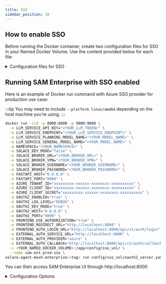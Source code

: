 ```yaml
---
title: SSO
sidebar_position: 10
---
```


## How to enable SSO

Before running the Docker container, create two configuration files for SSO in your Named Docker Volume. Use the content provided below for each file:

<details>

<summary>Configuration files for SSO</summary>

**oauth2_server.yaml**
```yaml
---
# Example gateway configuration with OAuth2 service integration
# This shows how to configure a gateway to use the OAuth2 authentication service

log:
  stdout_log_level: INFO
  log_file_level: DEBUG
  log_file: oauth_server.log

!include ../shared_config.yaml

shared_config:
  # OAuth2 service configuration
  - oauth2_config: &oauth2_config
      enabled: true
      config_file: "config/sso_vol/oauth2_config.yaml"
      host: ${OAUTH2_HOST, localhost}
      port: ${OAUTH2_PORT, 9000}
      ssl_cert: ""  # Optional: path to SSL certificate
      ssl_key: ""   # Optional: path to SSL private key

flows:
  # Initialize OAuth2 service
  - name: oauth2_service
    components:
      - component_name: oauth2_auth_service
        component_module: src.components.oauth2_component
        component_config:
          <<: *oauth2_config
```

**oauth2_config.yaml**

In the oauth2_config.yaml file, uncomment the authentication provider you want to use. 
Note that the Azure provider is configured as the default option.
```yaml
---
# OAuth2 Service Configuration
# This file configures the OAuth2 authentication service that supports multiple providers
# All providers now use the unified OIDC approach with automatic endpoint discovery

# Enable or disable the OAuth2 service
enabled: ${OAUTH2_ENABLED:false}

# Development mode - enables insecure transport and relaxed token scope for local development
# Set OAUTH2_DEV_MODE=true for local development (NEVER use in production!)
development_mode: ${OAUTH2_DEV_MODE:false}

# OAuth2 providers configuration
# All providers now use the unified OIDCProvider with automatic endpoint discovery
providers:
  # Google OAuth2 provider
  # google:
  #   # OIDC issuer URL - endpoints will be discovered automatically
  #   issuer: "https://accounts.google.com"
  #   client_id: ${GOOGLE_CLIENT_ID}
  #   client_secret: ${GOOGLE_CLIENT_SECRET}
  #   redirect_uri: ${GOOGLE_REDIRECT_URI:http://localhost:8080/callback}
  #   scope: "openid email profile"

  # Azure/Microsoft OAuth2 provider
  azure:
    # Azure OIDC issuer URL includes tenant ID
    issuer: https://login.microsoftonline.com/${AZURE_TENANT_ID}/v2.0
    client_id: ${AZURE_CLIENT_ID}
    client_secret: ${AZURE_CLIENT_SECRET}
    redirect_uri: ${AZURE_REDIRECT_URI:http://localhost:8080/callback}
    scope: "openid email profile offline_access"

  # Auth0 OAuth2 provider
  # auth0:
  #   # Auth0 issuer URL
  #   issuer: ${AUTH0_ISSUER:https://your-domain.auth0.com/}
  #   client_id: ${AUTH0_CLIENT_ID}
  #   client_secret: ${AUTH0_CLIENT_SECRET}
  #   redirect_uri: ${AUTH0_REDIRECT_URI:http://localhost:8080/callback}
  #   scope: "openid email profile"
  #   # Optional: Auth0 audience for API access
  #   audience: ${AUTH0_AUDIENCE:}

  # # Okta OAuth2 provider (example)
  # okta:
  #   issuer: ${OKTA_ISSUER:https://your-okta-domain.okta.com/oauth2/default}
  #   client_id: ${OKTA_CLIENT_ID}
  #   client_secret: ${OKTA_CLIENT_SECRET}
  #   redirect_uri: ${OKTA_REDIRECT_URI:http://localhost:8080/callback}
  #   scope: "openid email profile"

  # # Keycloak OAuth2 provider (example)
  # keycloak:
  #   issuer: ${KEYCLOAK_ISSUER:https://your-keycloak.com/auth/realms/your-realm}
  #   client_id: ${KEYCLOAK_CLIENT_ID}
  #   client_secret: ${KEYCLOAK_CLIENT_SECRET}
  #   redirect_uri: ${KEYCLOAK_REDIRECT_URI:http://localhost:8080/callback}
  #   scope: "openid email profile"

  # # Generic OIDC provider (for any standard OIDC-compliant provider)
  # custom_oidc:
  #   # Just provide the issuer URL and the service will discover all endpoints
  #   issuer: ${CUSTOM_OIDC_ISSUER:https://your-provider.com}
  #   client_id: ${CUSTOM_OIDC_CLIENT_ID}
  #   client_secret: ${CUSTOM_OIDC_CLIENT_SECRET}
  #   redirect_uri: ${CUSTOM_OIDC_REDIRECT_URI:http://localhost:8080/callback}
  #   scope: "openid email profile"

# Logging configuration
logging:
  level: ${OAUTH2_LOG_LEVEL:INFO}

# Session configuration
session:
  # Session timeout in seconds (default: 1 hour)
  timeout: ${OAUTH2_SESSION_TIMEOUT:3600}

# Security configuration
security:
  # CORS settings
  cors:
    enabled: ${OAUTH2_CORS_ENABLED:true}
    origins: ${OAUTH2_CORS_ORIGINS:*}

  # Rate limiting
  rate_limit:
    enabled: ${OAUTH2_RATE_LIMIT_ENABLED:true}
    requests_per_minute: ${OAUTH2_RATE_LIMIT_RPM:60}
```

</details>

## Running SAM Enterprise with SSO enabled

Here is an example of Docker run command with Azure SSO provider for production use case:

:::tip
You may need to include `--platform linux/amd64` depending on the host machine you’re using.
:::

```bash
docker run -itd -p 8000:8000 -p 9000:9000 \
  -e LLM_SERVICE_API_KEY="<YOUR_LLM_TOKEN>" \
  -e LLM_SERVICE_ENDPOINT="<YOUR_LLM_SERVICE_ENDPOINT>" \
  -e LLM_SERVICE_PLANNING_MODEL_NAME="<YOUR_MODEL_NAME>" \
  -e LLM_SERVICE_GENERAL_MODEL_NAME="<YOUR_MODEL_NAME>" \
  -e NAMESPACE="<YOUR_NAMESPACE>" \
  -e SOLACE_DEV_MODE="false" \
  -e SOLACE_BROKER_URL="<YOUR_BROKER_URL>" \
  -e SOLACE_BROKER_VPN="<YOUR_BROKER_VPN>" \
  -e SOLACE_BROKER_USERNAME="<YOUR_BROKER_USERNAME>" \
  -e SOLACE_BROKER_PASSWORD="<YOUR_BROKER_PASSWORD>" \
  -e FASTAPI_HOST="0.0.0.0" \
  -e FASTAPI_PORT="8000" \
  -e AZURE_TENANT_ID="xxxxxxxxx-xxxxxx-xxxxxxxx-xxxxxxxxxx" \
  -e AZURE_CLIENT_ID="xxxxxxxxx-xxxxxx-xxxxxxxx-xxxxxxxxxx" \
  -e AZURE_CLIENT_SECRET="xxxxxxxxx-xxxxxx-xxxxxxxx-xxxxxxxxxx" \
  -e OAUTH2_ENABLED="true" \
  -e OAUTH2_LOG_LEVEL="DEBUG" \
  -e OAUTH2_DEV_MODE="true" \
  -e OAUTH2_HOST="0.0.0.0" \
  -e OAUTH2_PORT="9000" \
  -e FRONTEND_USE_AUTHORIZATION="true" \
  -e FRONTEND_REDIRECT_URL="http://localhost:8000" \
  -e FRONTEND_AUTH_LOGIN_URL="http://localhost:8000/api/v1/auth/login" \
  -e EXTERNAL_AUTH_SERVICE_URL="http://localhost:9000" \
  -e EXTERNAL_AUTH_PROVIDER="azure" \
  -e EXTERNAL_AUTH_CALLBACK="http://localhost:8000/api/v1/auth/callback" \
  -v <YOUR_NAMED_DOCKER_VOLUME>:/app/config/sso_vol/ \
  --name sam-ent-prod-sso \
solace-agent-mesh-enterprise:<tag> run config/sso_vol/oauth2_server.yaml config/webui_backend.yaml config/a2a_orchestrator.yaml config/a2a_agents.yaml
```

You can then access SAM Enterprise UI through http://localhost:8000

<details>

<summary>Configuration Options</summary>

**Specify the hostname and port for the UI running in the docker container. The main UI runs on port 8000 by default. Using 0.0.0.0 as the host allows external access to the container.**

```bash
-e FASTAPI_HOST="0.0.0.0" \
-e FASTAPI_PORT="8000" \ 
```

**Enable single sign-on processing on the frontend.**

```bash
-e FRONTEND_USE_AUTHORIZATION="true" \
```

**Specify the main URL of the UI. For instance, this could be https://www.example.com**

```bash
-e FRONTEND_REDIRECT_URL="http://localhost:8000" \
```

**Set the login URL used by the main UI. For instance, this could be https://www.example.com/api/v1/auth/login**

```bash
-e FRONTEND_AUTH_LOGIN_URL="http://localhost:8000/api/v1/auth/login" \
```

**Enable the OAUTH2 server and set the log level**

```bash
-e OAUTH2_ENABLED="true" \
-e OAUTH2_LOG_LEVEL="DEBUG" \
```

**Specify the hostname and port for the authorization server running in the docker container. Using 0.0.0.0 as the host allows external access to the container.**

```bash
-e OAUTH2_HOST="0.0.0.0" \
-e OAUTH2_PORT="9000" \
```

**Specify whether the Oauth2 checks use dev mode. When dev mode is true the following environment variables are added to allow http access and relax the token scope. This MUST be set false in a production environment.**

```bash
-e OAUTH2_DEV_MODE="true" \
```
```bash
OAUTHLIB_RELAX_TOKEN_SCOPE="1"
OAUTHLIB_INSECURE_TRANSPORT="1"
```

**Configure the environment variables for your chosen authentication provider. Refer to the oauth2_config.yaml file to identify the required variables. For example, with Azure set the following**

```bash
-e AZURE_TENANT_ID="xxxxxxxxx-xxxxxx-xxxxxxxx-xxxxxxxxxx" \
-e AZURE_CLIENT_ID="xxxxxxxxx-xxxxxx-xxxxxxxx-xxxxxxxxxx" \
-e AZURE_CLIENT_SECRET="xxxxxxxxx-xxxxxx-xxxxxxxx-xxxxxxxxxx" \
```

**Configure the authorization server's public URL (accessible from outside the Docker container) and specify the OAuth2 provider’s name from oauth2_config.yaml (this example uses the azure profile:**

```bash
-e EXTERNAL_AUTH_SERVICE_URL="http://localhost:9000" \
-e EXTERNAL_AUTH_PROVIDER="azure" \
```

**Lastly, set the callback URL that your auth provider will use to redirect with the auth code. For instance, this could be https://www.example.com/api/v1/auth/callback**

```bash
-e EXTERNAL_AUTH_CALLBACK="http://localhost:8000/api/v1/auth/callback" \
```

**Note that both the main UI and authorization server ports must be mapped to the host machine, as shown in the Docker run command above:**

```bash
-p 8000:8000 -p 9000:9000 \
```

**The oauth 2 configuration files must be mounted inside the container:**

```bash
-v <VOLUME_PATH_TO_YOUR_OAUTH2_SERVER_YAML_FILE>/oauth2_server.yaml:/app/config/oauth2_server.yaml \
-v <VOLUME_PATH_TO_YOUR_OAUTH2_CONFIG_YAML_FILE>/oauth2_config.yaml:/app/config/oauth2_config.yaml \
```
</details>